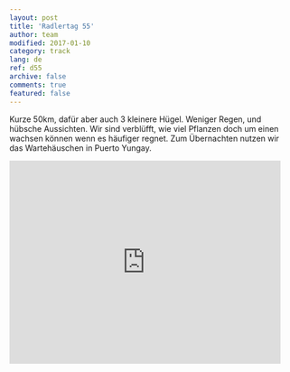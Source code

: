 ```yaml
---   
layout: post 
title: 'Radlertag 55'  
author: team 
modified: 2017-01-10
category: track 
lang: de 
ref: d55
archive: false 
comments: true 
featured: false 
--- 
```


 Kurze 50km, dafür aber auch 3 kleinere Hügel. Weniger Regen, und hübsche Aussichten. Wir sind verblüfft, wie viel Pflanzen doch um einen wachsen können wenn es häufiger regnet. Zum Übernachten nutzen wir das Wartehäuschen in Puerto Yungay.                                                                                                                                                                                                                                                              

<iframe width='480' height='360' src='http://track-kit.net/maps_s3/?v=embed&track=234074.gpx' frameborder='0' allowfullscreen></iframe>